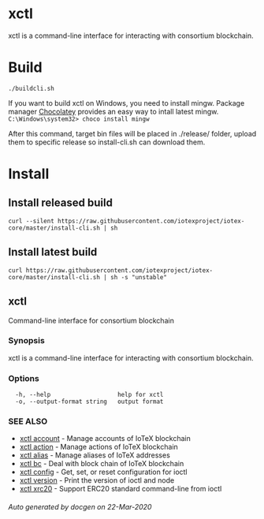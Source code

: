 # xctl
xctl is a command-line interface for interacting with consortium blockchain.

# Build
`./buildcli.sh`


If you want to build xctl on Windows, you need to install mingw. Package manager [Chocolatey](https://chocolatey.org/) provides an easy way to intall latest mingw.
`C:\Windows\system32> choco install mingw`


After this command, target bin files will be placed in ./release/ folder, upload them to
specific release so install-cli.sh can download them.

# Install
## Install released build
    curl --silent https://raw.githubusercontent.com/iotexproject/iotex-core/master/install-cli.sh | sh

## Install latest build
    curl https://raw.githubusercontent.com/iotexproject/iotex-core/master/install-cli.sh | sh -s "unstable"
## xctl

Command-line interface for consortium blockchain

### Synopsis

xctl is a command-line interface for interacting with consortium blockchain.

### Options

```
  -h, --help                   help for xctl
  -o, --output-format string   output format
```

### SEE ALSO

* [xctl account](readme/xctl_account.md)	 - Manage accounts of IoTeX blockchain
* [xctl action](readme/xctl_action.md)	 - Manage actions of IoTeX blockchain
* [xctl alias](readme/xctl_alias.md)	 - Manage aliases of IoTeX addresses
* [xctl bc](readme/xctl_bc.md)	 - Deal with block chain of IoTeX blockchain
* [xctl config](readme/xctl_config.md)	 - Get, set, or reset configuration for ioctl
* [xctl version](readme/xctl_version.md)	 - Print the version of ioctl and node
* [xctl xrc20](readme/xctl_xrc20.md)	 - Support ERC20 standard command-line from ioctl

###### Auto generated by docgen on 22-Mar-2020
